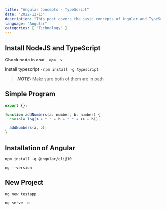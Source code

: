```yaml
---
title: "Angular Concepts - TypeScript"
date: "2022-12-13"
description: "This post covers the basic concepts of Angular and TypeScript to get started with Angular framework."
language: "Angular"
categories: [ "Technology" ]
---
```


## Install NodeJS and TypeScript

Check node in cmd - `npm -v`

Install typescript - `npm install -g typescript`

> **_NOTE:_** Make sure both of them are in path

## Simple Program

```javascript
export {};

function addNumbers(a: number, b: number) {
  console.log(a + " " + b + " " + (a + b));

  addNumbers(a, b);
}
```

## Installation of Angular

`npm install -g @angular/cli@10`

`ng --version`

## New Project

`ng new testapp`

`ng serve -o`
